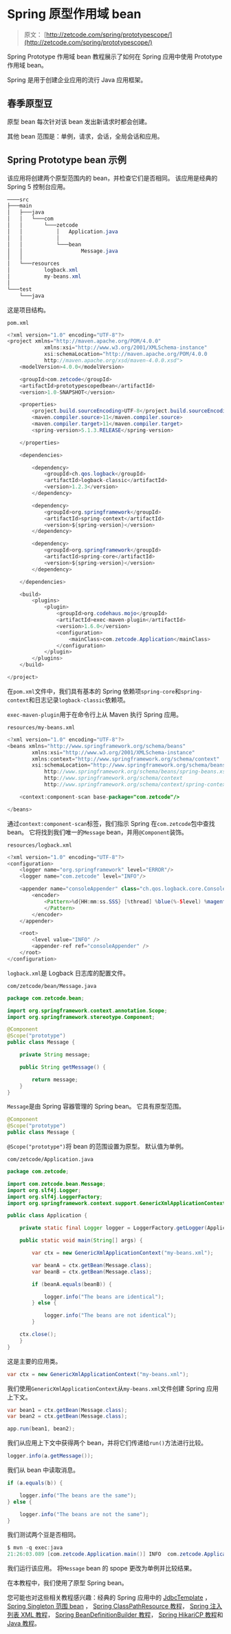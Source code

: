# Spring 原型作用域 bean

> 原文： [http://zetcode.com/spring/prototypescope/](http://zetcode.com/spring/prototypescope/)

Spring Prototype 作用域 bean 教程展示了如何在 Spring 应用中使用 Prototype 作用域 bean。

Spring 是用于创建企业应用的流行 Java 应用框架。

## 春季原型豆

原型 bean 每次针对该 bean 发出新请求时都会创建。

其他 bean 范围是：单例，请求，会话，全局会话和应用。

## Spring Prototype bean 示例

该应用将创建两个原型范围内的 bean，并检查它们是否相同。 该应用是经典的 Spring 5 控制台应用。

```java
────src
├───main
│   ├───java
│   │   └───com
│   │       └───zetcode
│   │           │   Application.java
│   │           │
│   │           └───bean
│   │                   Message.java
│   │
│   └───resources
│           logback.xml
│           my-beans.xml
│
└───test
    └───java

```

这是项目结构。

`pom.xml`

```java
<?xml version="1.0" encoding="UTF-8"?>
<project xmlns="http://maven.apache.org/POM/4.0.0"
            xmlns:xsi="http://www.w3.org/2001/XMLSchema-instance"
            xsi:schemaLocation="http://maven.apache.org/POM/4.0.0
            http://maven.apache.org/xsd/maven-4.0.0.xsd">
    <modelVersion>4.0.0</modelVersion>

    <groupId>com.zetcode</groupId>
    <artifactId>prototypescopedbean</artifactId>
    <version>1.0-SNAPSHOT</version>

    <properties>
        <project.build.sourceEncoding>UTF-8</project.build.sourceEncoding>
        <maven.compiler.source>11</maven.compiler.source>
        <maven.compiler.target>11</maven.compiler.target>
        <spring-version>5.1.3.RELEASE</spring-version>

    </properties>

    <dependencies>

        <dependency>
            <groupId>ch.qos.logback</groupId>
            <artifactId>logback-classic</artifactId>
            <version>1.2.3</version>
        </dependency>

        <dependency>
            <groupId>org.springframework</groupId>
            <artifactId>spring-context</artifactId>
            <version>${spring-version}</version>
        </dependency>

        <dependency>
            <groupId>org.springframework</groupId>
            <artifactId>spring-core</artifactId>
            <version>${spring-version}</version>
        </dependency>

    </dependencies>

    <build>
        <plugins>
            <plugin>
                <groupId>org.codehaus.mojo</groupId>
                <artifactId>exec-maven-plugin</artifactId>
                <version>1.6.0</version>
                <configuration>
                    <mainClass>com.zetcode.Application</mainClass>
                </configuration>
            </plugin>
        </plugins>
    </build>

</project>

```

在`pom.xml`文件中，我们具有基本的 Spring 依赖项`spring-core`和`spring-context`和日志记录`logback-classic`依赖项。

`exec-maven-plugin`用于在命令行上从 Maven 执行 Spring 应用。

`resources/my-beans.xml`

```java
<?xml version="1.0" encoding="UTF-8"?>
<beans xmlns="http://www.springframework.org/schema/beans"
        xmlns:xsi="http://www.w3.org/2001/XMLSchema-instance"
        xmlns:context="http://www.springframework.org/schema/context"
        xsi:schemaLocation="http://www.springframework.org/schema/beans
            http://www.springframework.org/schema/beans/spring-beans.xsd
            http://www.springframework.org/schema/context
            http://www.springframework.org/schema/context/spring-context.xsd">

    <context:component-scan base-package="com.zetcode"/>

</beans>

```

通过`context:component-scan`标签，我们指示 Spring 在`com.zetcode`包中查找 bean。 它将找到我们唯一的`Message` bean，并用`@Component`装饰。

`resources/logback.xml`

```java
<?xml version="1.0" encoding="UTF-8"?>
<configuration>
    <logger name="org.springframework" level="ERROR"/>
    <logger name="com.zetcode" level="INFO"/>

    <appender name="consoleAppender" class="ch.qos.logback.core.ConsoleAppender">
        <encoder>
            <Pattern>%d{HH:mm:ss.SSS} [%thread] %blue(%-5level) %magenta(%logger{36}) - %msg %n
            </Pattern>
        </encoder>
    </appender>

    <root>
        <level value="INFO" />
        <appender-ref ref="consoleAppender" />
    </root>
</configuration>

```

`logback.xml`是 Logback 日志库的配置文件。

`com/zetcode/bean/Message.java`

```java
package com.zetcode.bean;

import org.springframework.context.annotation.Scope;
import org.springframework.stereotype.Component;

@Component
@Scope("prototype")
public class Message {

    private String message;

    public String getMessage() {

        return message;
    }
}

```

`Message`是由 Spring 容器管理的 Spring bean。 它具有原型范围。

```java
@Component
@Scope("prototype")
public class Message {

```

`@Scope("prototype")`将 bean 的范围设置为原型。 默认值为单例。

`com/zetcode/Application.java`

```java
package com.zetcode;

import com.zetcode.bean.Message;
import org.slf4j.Logger;
import org.slf4j.LoggerFactory;
import org.springframework.context.support.GenericXmlApplicationContext;

public class Application {

    private static final Logger logger = LoggerFactory.getLogger(Application.class);

    public static void main(String[] args) {

        var ctx = new GenericXmlApplicationContext("my-beans.xml");

        var beanA = ctx.getBean(Message.class);
        var beanB = ctx.getBean(Message.class);

        if (beanA.equals(beanB)) {

            logger.info("The beans are identical");
        } else {

            logger.info("The beans are not identical");
        }

	ctx.close();
    }
}

```

这是主要的应用类。

```java
var ctx = new GenericXmlApplicationContext("my-beans.xml");

```

我们使用`GenericXmlApplicationContext`从`my-beans.xml`文件创建 Spring 应用上下文。

```java
var bean1 = ctx.getBean(Message.class);
var bean2 = ctx.getBean(Message.class);

app.run(bean1, bean2);

```

我们从应用上下文中获得两个 bean，并将它们传递给`run()`方法进行比较。

```java
logger.info(a.getMessage());

```

我们从 bean 中读取消息。

```java
if (a.equals(b)) {

    logger.info("The beans are the same");
} else {

    logger.info("The beans are not the same");
}

```

我们测试两个豆是否相同。

```java
$ mvn -q exec:java
21:26:03.089 [com.zetcode.Application.main()] INFO  com.zetcode.Application - The beans are not identical

```

我们运行该应用。 将`Message` bean 的 spope 更改为单例并比较结果。

在本教程中，我们使用了原型 Spring bean。

您可能也对这些相关教程感兴趣：经典的 Spring 应用中的 [JdbcTemplate](/articles/springjdbctemplate/) ， [Spring Singleton 范围 bean](/spring/singletonscope/) ， [Spring ClassPathResource 教程](/spring/classpathresource/)， [Spring 注入列表 XML 教程](/spring/injectlistxml/)， [Spring BeanDefinitionBuilder 教程](/spring/beandefinitionbuilder/)， [Spring HikariCP 教程](/articles/springhikaricp/)和 [Java 教程](/lang/java/)。